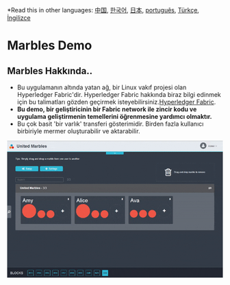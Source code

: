 *Read this in other languages: [中国](README-cn.md), [한국어](README-ko.md), [日本](README-ja.md), [português](README-pt.md), [Türkçe](README-tr.md), [İngilizce](README.md)
# Marbles Demo

## Marbles Hakkında..
- Bu uygulamanın altında yatan ağ, bir Linux vakıf projesi olan Hyperledger Fabric'dir. Hyperledger Fabric hakkında biraz bilgi edinmek için bu talimatları gözden geçirmek isteyebilirsiniz.[Hyperledger Fabric](https://github.com/hyperledger/fabric/tree/master/docs).
- **Bu demo, bir geliştiricinin bir Fabric network ile zincir kodu ve uygulama geliştirmenin temellerini öğrenmesine yardımcı olmaktır.**
- Bu çok basit 'bir varlık' transferi gösterimidir. Birden fazla kullanıcı birbiriyle mermer oluşturabilir ve aktarabilir.

![](/doc_images/marbles-peek.gif)
